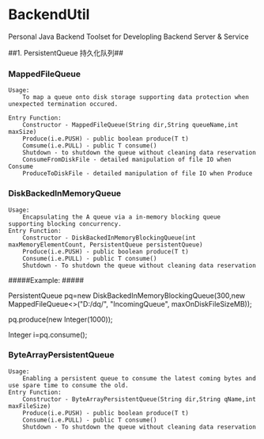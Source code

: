 # BackendUtil


Personal Java Backend Toolset for Developling Backend Server &amp; Service


##1. PersistentQueue 持久化队列##


### MappedFileQueue ###
	Usage: 
		To map a queue onto disk storage supporting data protection when unexpected termination occured.
	
	Entry Function:
	  	Constructor - MappedFileQueue(String dir,String queueName,int maxSize)
		Produce(i.e.PUSH) - public boolean produce(T t)
		Comsume(i.e.PULL) - public T consume()
		Shutdown - to shutdown the queue without cleaning data reservation
		ConsumeFromDiskFile - detailed manipulation of file IO when Consume 
		ProduceToDiskFile - detailed manipulation of file IO when Produce



### DiskBackedInMemoryQueue ###


	Usage: 
		Encapsulating the A queue via a in-memory blocking queue supporting blocking concurrency.
	Entry Function:
	  	Constructor - DiskBackedInMemoryBlockingQueue(int maxMemoryElementCount, PersistentQueue persistentQueue)
		Produce(i.e.PUSH) - public boolean produce(T t)
		Consume(i.e.PULL) - public T consume()
		Shutdown - To shutdown the queue without cleaning data reservation

#####Example: #####

PersistentQueue<Integer> pq=new DiskBackedInMemoryBlockingQueue<Integer>(300,new MappedFileQueue<>("D:/dq/", "IncomingQueue", maxOnDiskFileSizeMB));

pq.produce(new Integer(1000));

Integer i=pq.consume();

### ByteArrayPersistentQueue ###

	Usage: 
    	Enabling a persistent queue to consume the latest coming bytes and use spare time to consume the old.
	Entry Function:
    	Constructor - ByteArrayPersistentQueue(String dir,String qName,int maxFileSize)
    	Produce(i.e.PUSH) - public boolean produce(T t)
    	Consume(i.e.PULL) - public T consume()
    	Shutdown - To shutdown the queue without cleaning data reservation

